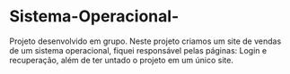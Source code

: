 # Sistema-Operacional-
Projeto desenvolvido em grupo. Neste projeto criamos um site de vendas de um sistema operacional, fiquei responsável pelas páginas: Login e recuperação, além de ter untado o projeto em um único site.
